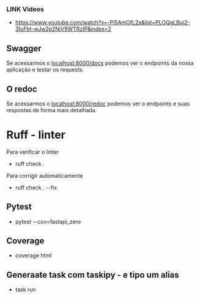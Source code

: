 ### LINK Videos
- https://www.youtube.com/watch?v=-Pi5AmOfL2s&list=PLOQgLBuj2-3IuFbt-wJw2p2NiV9WTRzIP&index=2

## Swagger
Se acessarmos o [localhost:8000/docs](localhost:8000/docs) podemos ver o endpoints da nossa aplicação e testar os requests.

## O redoc
Se acessarmos o [localhost:8000/redoc](localhost:8000/redoc) podemos ver o endpoints e suas respostas de forma mais detalhada.

# Ruff - linter

Para verificar o linter 
- ruff check .

Para corrigir automaticamente
- ruff check . --fix

## Pytest
- pytest --cov=fastapi_zero

## Coverage
- coverage html


## Generaate task com taskipy - e tipo um alias
- task run 